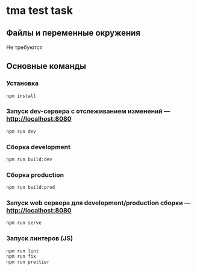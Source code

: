 # tma test task

## Файлы и переменные окружения

Не требуются

## Основные команды

### Установка

```bash
npm install
```

### Запуск dev-сервера с отслеживанием изменений — [http://localhost:8080](http://localhost:8080)

```bash
npm run dev
```

### Сборка development

```bash
npm run build:dev
```

### Сборка production

```bash
npm run build:prod
```

### Запуск web сервера для development/production сборки — [http://localhost:8080](http://localhost:8080)

```bash
npm run serve
```

### Запуск линтеров (JS)

```bash
npm run lint
npm run fix
npm run prettier
```
